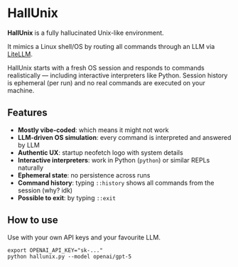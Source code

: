 # HallUnix

**HallUnix** is a fully hallucinated Unix-like environment.

It mimics a Linux shell/OS by routing all commands through an LLM via [LiteLLM](https://github.com/BerriAI/litellm).  

HallUnix starts with a fresh OS session and responds to commands realistically — including interactive interpreters like Python. Session history is ephemeral (per run) and no real commands are executed on your machine.

## Features

- **Mostly vibe-coded**: which means it might not work
- **LLM-driven OS simulation**: every command is interpreted and answered by LLM
- **Authentic UX**: startup neofetch logo with system details
- **Interactive interpreters**: work in Python (`python`) or similar REPLs naturally
- **Ephemeral state**: no persistence across runs
- **Command history**: typing `::history` shows all commands from the session (why? idk)
- **Possible to exit**: by typing `::exit`

## How to use

Use with your own API keys and your favourite LLM.

```
export OPENAI_API_KEY="sk-..."
python hallunix.py --model openai/gpt-5
```

